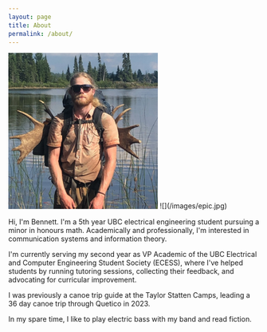 ```yaml
---
layout: page
title: About
permalink: /about/
---
```

<img src="/images/epic.jpg" width="300">
![](/images/epic.jpg)

Hi, I'm Bennett. I'm a 5th year UBC electrical engineering student pursuing a minor in honours math. Academically and professionally, I'm interested in communication systems and information theory. 

I'm currently serving my second year as VP Academic of the UBC Electrical and Computer Engineering Student Society (ECESS), where I've helped students by running tutoring sessions, collecting their feedback, and advocating for curricular improvement.

I was previously a canoe trip guide at the Taylor Statten Camps, leading a 36 day canoe trip through Quetico in 2023.

In my spare time, I like to play electric bass with my band and read fiction.


